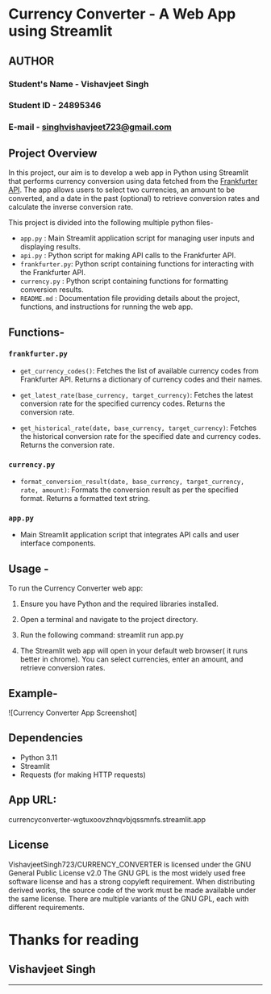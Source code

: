 # Currency Converter - A Web App using Streamlit




## AUTHOR

### Student's Name -  Vishavjeet Singh
### Student ID     -  24895346
### E-mail         -  singhvishavjeet723@gmail.com





## Project Overview

In this project, our aim is to develop a web app in Python using Streamlit that performs currency conversion using data fetched from the [Frankfurter API](https://www.frankfurter.app/). The app allows users to select two currencies, an amount to be converted, and a date in the past (optional) to retrieve conversion rates and calculate the inverse conversion rate.



This project is divided into the following multiple python files-

- `app.py`        : Main Streamlit application script for managing user inputs and displaying results.
- `api.py`        : Python script for making API calls to the Frankfurter API.
- `frankfurter.py`: Python script containing functions for interacting with the Frankfurter API.
- `currency.py`   : Python script containing functions for formatting conversion results.
- `README.md`     : Documentation file providing details about the project, functions, and instructions 
                    for running the web app.



## Functions-


### `frankfurter.py`

- `get_currency_codes()`: Fetches the list of available currency codes from Frankfurter API. Returns a dictionary of currency codes and their names.

- `get_latest_rate(base_currency, target_currency)`: Fetches the latest conversion rate for the specified currency codes. Returns the conversion rate.

- `get_historical_rate(date, base_currency, target_currency)`: Fetches the historical conversion rate for the specified date and currency codes. Returns the conversion rate.


### `currency.py`

- `format_conversion_result(date, base_currency, target_currency, rate, amount)`: Formats the conversion result as per the specified format. Returns a formatted text string.


### `app.py`

- Main Streamlit application script that integrates API calls and user interface components.


## Usage -

To run the Currency Converter web app:

1. Ensure you have Python and the required libraries installed.

2. Open a terminal and navigate to the project directory.

3. Run the following command:
     streamlit run app.py

     
4. The Streamlit web app will open in your default web browser( it runs better in chrome). You can select currencies, enter an amount, and retrieve conversion rates.

## Example-

![Currency Converter App Screenshot]

## Dependencies

- Python 3.11
- Streamlit
- Requests (for making HTTP requests)

## App URL:  
currencyconverter-wgtuxoovzhnqvbjqssmnfs.streamlit.app


## License
VishavjeetSingh723/CURRENCY_CONVERTER is licensed under the
GNU General Public License v2.0
The GNU GPL is the most widely used free software license and has a strong copyleft requirement. When distributing derived works, the source code of the work must be made available under the same license. There are multiple variants of the GNU GPL, each with different requirements.


# Thanks for reading
## Vishavjeet Singh
---


